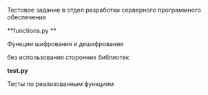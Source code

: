 Тестовое задание в отдел разработки серверного программного обеспечения




**functions.py **

Функции шифрования и дешифрования

без использования сторонних библиотек


**test.py**

Тесты по реализованным функциям



